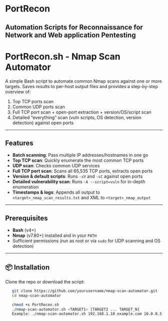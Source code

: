 # PortRecon
Automation Scripts for Reconnaissance for Network and Web application Pentesting
-----------------------------------------------------------------------------------------------------------------------------------------------------------------------------------------------------------------------------------------------------------------------------------
# PortRecon.sh - Nmap Scan Automator
A simple Bash script to automate common Nmap scans against one or more targets. Saves results to per-host output files and provides a step-by-step overview of:

1. Top TCP ports scan  
2. Common UDP ports scan  
3. Full TCP port scan + open-port extraction + version/OS/script scan  
4. Detailed “everything” scan (vuln scripts, OS detection, version detection) against open ports  

---

## Features

- **Batch scanning**: Pass multiple IP addresses/hostnames in one go  
- **Top TCP scan**: Quickly enumerate the most common TCP ports  
- **UDP scan**: Checks common UDP services  
- **Full TCP port scan**: Scans all 65,535 TCP ports, extracts open ports  
- **Version & default scripts**: Runs `-sV` and `-sC` against open ports  
- **Detailed vulnerability scan**: Runs `-A --script=vuln` for in-depth enumeration  
- **Timestamps & logs**: Appends all output to `<target>_nmap_scan_results.txt` and XML to `<target>_nmap_output`  

---

## Prerequisites

- **Bash** (v4+)  
- **Nmap** (v7.80+) installed and in your `PATH`  
- Sufficient permissions (run as root or via `sudo` for UDP scanning and OS detection)  

---

## 📦 Installation

Clone the repo or download the script:

```bash
   git clone https://github.com/yourusername/nmap-scan-automator.git
   cd nmap-scan-automator

   chmod +x PortRecon.sh
   ./nmap-scan-automator.sh <TARGET1> [TARGET2 ... TARGET_N]
   Example: ./nmap-scan-automator.sh 192.168.1.10 example.com 10.0.0.5
```

